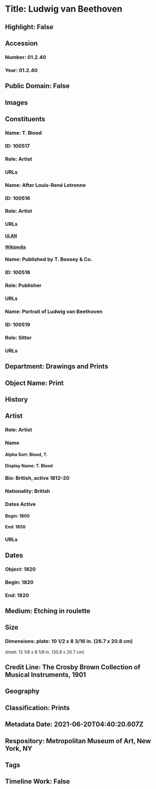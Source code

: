 # Title: Ludwig van Beethoven
## Highlight: False
## Accession
### Number: 01.2.40
### Year: 01.2.40
## Public Domain: False
## Images
## Constituents
### Name: T. Blood
### ID: 100517
### Role: Artist
### URLs
### Name: After Louis-René Letronne
### ID: 100516
### Role: Artist
### URLs
#### [ULAN](http://vocab.getty.edu/page/ulan/500053845)
#### [Wikipedia](https://www.wikidata.org/wiki/Q18508482)
### Name: Published by T. Boosey &amp; Co.
### ID: 100518
### Role: Publisher
### URLs
### Name: Portrait of Ludwig van Beethoven
### ID: 100519
### Role: Sitter
### URLs
## Department: Drawings and Prints
## Object Name: Print
## History
## Artist
### Role: Artist
### Name
#### Alpha Sort: Blood, T.
#### Display Name: T. Blood
### Bio: British, active 1812–20
### Nationality: British
### Dates Active
#### Begin: 1800
#### End: 1850
### URLs
## Dates
### Object: 1820
### Begin: 1820
### End: 1820
## Medium: Etching in roulette
## Size
### Dimensions: plate: 10 1/2 x 8 3/16 in. (26.7 x 20.8 cm)
sheet: 12 1/8 x 8 1/8 in. (30.8 x 20.7 cm)
## Credit Line: The Crosby Brown Collection of Musical Instruments, 1901
## Geography
## Classification: Prints
## Metadata Date: 2021-06-20T04:40:20.607Z
## Respository: Metropolitan Museum of Art, New York, NY
## Tags
## Timeline Work: False